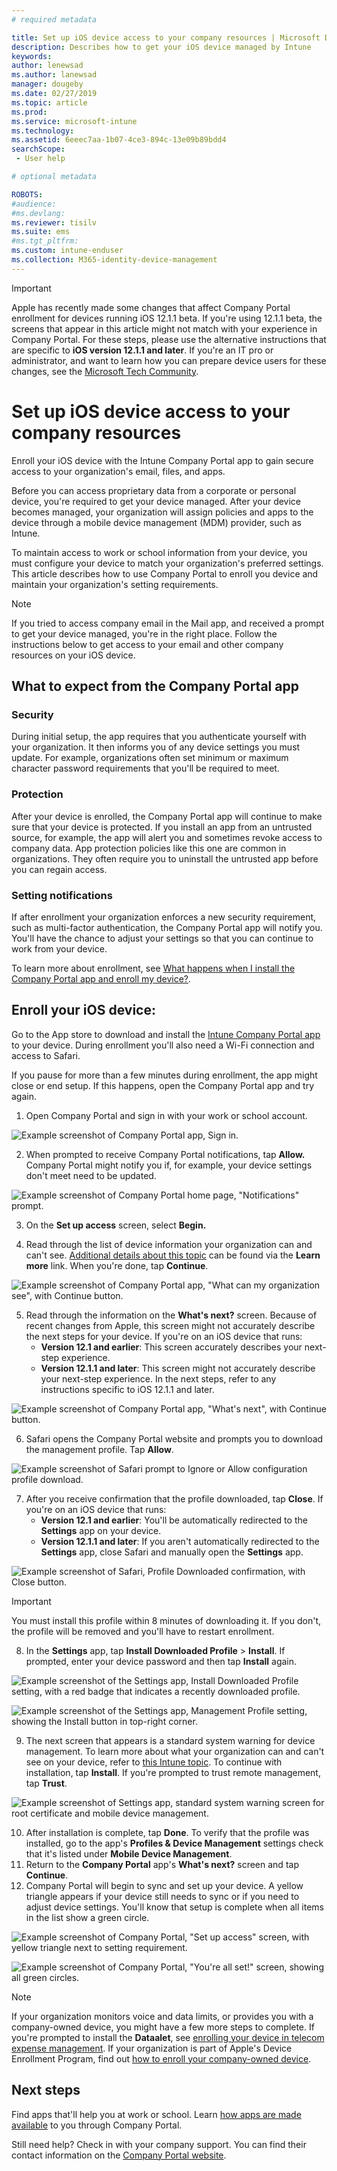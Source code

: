 ```yaml
---
# required metadata

title: Set up iOS device access to your company resources | Microsoft Docs
description: Describes how to get your iOS device managed by Intune
keywords:
author: lenewsad
ms.author: lanewsad
manager: dougeby
ms.date: 02/27/2019
ms.topic: article
ms.prod:
ms.service: microsoft-intune
ms.technology:
ms.assetid: 6eeec7aa-1b07-4ce3-894c-13e09b89bdd4
searchScope:
 - User help

# optional metadata

ROBOTS:  
#audience: 
#ms.devlang:
ms.reviewer: tisilv
ms.suite: ems
#ms.tgt_pltfrm:
ms.custom: intune-enduser
ms.collection: M365-identity-device-management
---
```

> [!IMPORTANT]
> Apple has recently made some changes that affect Company Portal enrollment for devices running iOS 12.1.1 beta.  If you're using 12.1.1 beta, the screens that appear in this article might not match with your experience in Company Portal. For these steps, please use the alternative instructions that are specific to **iOS version 12.1.1 and later**. If you're an IT pro or administrator, and want to learn how you can prepare device users for these changes, see the [Microsoft Tech Community](https://go.microsoft.com/fwlink/?linkid=2078666&clcid=0x409).  

# Set up iOS device access to your company resources

Enroll your iOS device with the Intune Company Portal app to gain secure access to your organization's email, files, and apps.

Before you can access proprietary data from a corporate or personal device, you're required to get your device managed. After your device becomes managed, your organization will assign policies and apps to the device through a mobile device management (MDM) provider, such as Intune. 

To maintain access to work or school information from your device, you must configure your device to match your organization's preferred settings. This article describes how to use Company Portal to enroll you device and maintain your organization's setting requirements. 

> [!NOTE]
> If you tried to access company email in the Mail app, and received a prompt to get your device managed, you're in the right place. Follow the instructions below to get access to your email and other company resources on your iOS device.  

## What to expect from the Company Portal app  

### Security  
During initial setup, the app requires that you authenticate yourself with your organization. It then informs you of any device settings you must update. For example, organizations often set minimum or maximum character password requirements that you'll be required to meet.     

### Protection  
After your device is enrolled, the Company Portal app will continue to make sure that your device is protected. If you install an app from an untrusted source, for example, the app will alert you and sometimes revoke access to company data. App protection policies like this one are common in organizations. They often require you to uninstall the untrusted app before you can regain access.  

### Setting notifications  
If after enrollment your organization enforces a new security requirement, such as multi-factor authentication, the Company Portal app will notify you. You'll have the chance to adjust your settings so that you can continue to work from your device.  

To learn more about enrollment, see [What happens when I install the Company Portal app and enroll my device?](https://docs.microsoft.com//intune-user-help/what-happens-if-you-install-the-company-portal-app-and-enroll-your-device-in-intune-ios).  

## Enroll your iOS device:
Go to the App store to download and install the [Intune Company Portal app](install-and-sign-in-to-the-intune-company-portal-app-ios.md) to your device. During enrollment you'll also need a Wi-Fi connection and access to Safari. 

If you pause for more than a few minutes during enrollment, the app might close or end setup. If this happens, open the Company Portal app and try again.  

1. Open Company Portal and sign in with your work or school account. 

![Example screenshot of Company Portal app, Sign in.](./media/ios-01-cp-enroll-1903.PNG)  

2. When prompted to receive Company Portal notifications, tap **Allow.** Company Portal might notify you if, for example, your device settings don't meet need to be updated. 

![Example screenshot of Company Portal home page, "Notifications" prompt.](./media/ios-04-cp-enroll-1903.PNG)  

3. On the **Set up access** screen, select **Begin.**  

4. Read through the list of device information your organization can and can't see. [Additional details about this topic](what-info-can-your-company-see-when-you-enroll-your-device-in-Intune.md) can be found via the **Learn more** link. When you're done, tap **Continue**.  

![Example screenshot of Company Portal app, "What can my organization see", with Continue button.](./media/ios-06-cp-enroll-1903.PNG)  
 
5. Read through the information on the **What's next?** screen. Because of recent changes from Apple, this screen might not accurately describe the next steps for your device. If you're on an iOS device that runs:
    * **Version 12.1 and earlier**: This screen accurately describes your next-step experience. 
    * **Version 12.1.1 and later**: This screen might not accurately describe your next-step experience. In the next steps, refer to any instructions specific to iOS 12.1.1 and later.  

![Example screenshot of Company Portal app, "What's next", with Continue button.](./media/ios-07-cp-enroll-1903.PNG)

6. Safari opens the Company Portal website and prompts you to download the management profile. Tap **Allow**. 

![Example screenshot of Safari prompt to Ignore or Allow configuration profile download.](./media/ios-09-cp-enroll-1903.PNG)  

7. After you receive confirmation that the profile downloaded, tap **Close**. If you're on an iOS device that runs:
    * **Version 12.1 and earlier**: You'll be automatically redirected to the **Settings** app on your device.
    * **Version 12.1.1 and later**: If you aren't automatically redirected to the **Settings** app, close Safari and manually open the **Settings** app.  

![Example screenshot of Safari, Profile Downloaded confirmation, with Close button.](./media/ios-08-cp-enroll-1903.PNG)  

> [!IMPORTANT]
> You must install this profile within 8 minutes of downloading it. If you don't, the profile will be removed and you'll have to restart enrollment.  

8. In the **Settings** app, tap **Install Downloaded Profile** > **Install**. If prompted, enter your device password and then tap **Install** again.  

![Example screenshot of the Settings app, Install Downloaded Profile setting, with a red badge that indicates a recently downloaded profile.](./media/ios-10-cp-enroll-1903.PNG)

![Example screenshot of the Settings app, Management Profile setting, showing the Install button in top-right corner.](./media/ios-11-cp-enroll-1903.PNG)  

9. The next screen that appears is a standard system warning for device management. To learn more about what your organization can and can't see on your device, refer to [this Intune topic](what-info-can-your-company-see-when-you-enroll-your-device-in-Intune.md). To continue with installation, tap **Install**. If you're prompted to trust remote management, tap **Trust**.  

![Example screenshot of Settings app, standard system warning screen for root certificate and mobile device management.](./media/ios-15-cp-enroll-1903.PNG)  

10. After installation is complete, tap **Done**. To verify that the profile was installed, go to the app's **Profiles & Device Management** settings check that it's listed under **Mobile Device Management**.   
11. Return to the **Company Portal** app's **What's next?** screen and tap **Continue**.  
1. Company Portal will begin to sync and set up your device. A yellow triangle appears if your device still needs to sync or if you need to adjust device settings. You'll know that setup is complete when all items in the list show a green circle.  

![Example screenshot of Company Portal, "Set up access" screen, with yellow triangle next to setting requirement.](./media/ios-12-cp-enroll-1903.PNG)  

![Example screenshot of Company Portal, "You're all set!" screen, showing all green circles.](./media/ios-13-cp-enroll-1902.PNG)  

> [!Note]
> If your organization monitors voice and data limits, or provides you with a company-owned device, you might have a few more steps to complete. If you're prompted to install the **Dataalet**, see [enrolling your device in telecom expense management](enroll-your-device-with-telecom-expense-management-ios.md). If your organization is part of Apple's Device Enrollment Program, find out [how to enroll your company-owned device](enroll-your-device-dep-ios.md).  

## Next steps  
Find apps that'll help you at work or school. Learn [how apps are made available](use-managed-apps-on-your-device-ios) to you through Company Portal.  

Still need help? Check in with your company support. You can find their contact information on the [Company Portal website](https://go.microsoft.com/fwlink/?linkid=2010980).  
